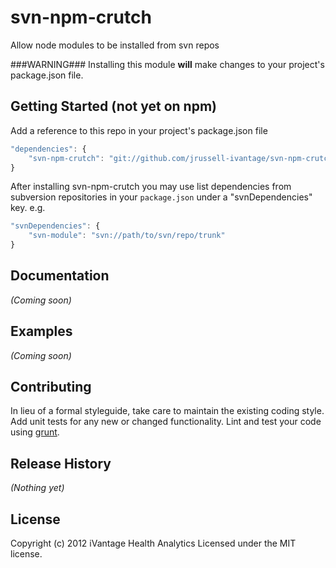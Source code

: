 # svn-npm-crutch

Allow node modules to be installed from svn repos

###WARNING###
Installing this module **will** make changes to your project's package.json
file.

## Getting Started (not yet on npm)
Add a reference to this repo in your project's package.json file

```javascript
"dependencies": {
	"svn-npm-crutch": "git://github.com/jrussell-ivantage/svn-npm-crutch.git"
}
```

After installing svn-npm-crutch you may use list dependencies from subversion
repositories in your `package.json` under a "svnDependencies" key. e.g.

```javascript
"svnDependencies": {
	"svn-module": "svn://path/to/svn/repo/trunk"
}
```

## Documentation
_(Coming soon)_

## Examples
_(Coming soon)_

## Contributing
In lieu of a formal styleguide, take care to maintain the existing coding style.
Add unit tests for any new or changed functionality. Lint and test your code
using [grunt](http://gruntjs.com/).

## Release History
_(Nothing yet)_

## License
Copyright (c) 2012 iVantage Health Analytics
Licensed under the MIT license.
